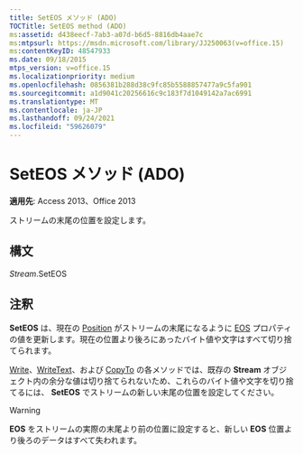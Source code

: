 ```yaml
---
title: SetEOS メソッド (ADO)
TOCTitle: SetEOS method (ADO)
ms:assetid: d438eecf-7ab3-a07d-b6d5-8816db4aae7c
ms:mtpsurl: https://msdn.microsoft.com/library/JJ250063(v=office.15)
ms:contentKeyID: 48547933
ms.date: 09/18/2015
mtps_version: v=office.15
ms.localizationpriority: medium
ms.openlocfilehash: 0856381b288d38c9fc85b5588857477a9c5fa901
ms.sourcegitcommit: a1d9041c20256616c9c183f7d1049142a7ac6991
ms.translationtype: MT
ms.contentlocale: ja-JP
ms.lasthandoff: 09/24/2021
ms.locfileid: "59626079"
---
```

# <a name="seteos-method-ado"></a>SetEOS メソッド (ADO)

**適用先**: Access 2013、Office 2013

ストリームの末尾の位置を設定します。

## <a name="syntax"></a>構文

*Stream*.SetEOS

## <a name="remarks"></a>注釈

**SetEOS** は、現在の [Position](eos-property-ado.md) がストリームの末尾になるように [EOS](position-property-ado.md) プロパティの値を更新します。現在の位置より後ろにあったバイト値や文字はすべて切り捨てられます。

[Write](write-method-ado.md)、[WriteText](writetext-method-ado.md)、および [CopyTo](copyto-method-ado.md) の各メソッドでは、既存の **Stream** オブジェクト内の余分な値は切り捨てられないため、これらのバイト値や文字を切り捨てるには、 **SetEOS** でストリームの新しい末尾の位置を設定してください。

> [!WARNING]
> **EOS** をストリームの実際の末尾より前の位置に設定すると、新しい **EOS** 位置より後ろのデータはすべて失われます。
